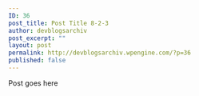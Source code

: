 ```yaml
---
ID: 36
post_title: Post Title 8-2-3
author: devblogsarchiv
post_excerpt: ""
layout: post
permalink: http://devblogsarchiv.wpengine.com/?p=36
published: false
---
```

Post goes here